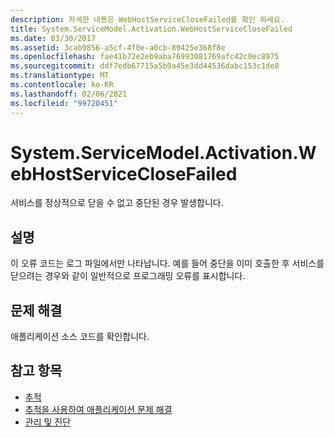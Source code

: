 ```yaml
---
description: 자세한 내용은 WebHostServiceCloseFailed를 확인 하세요.
title: System.ServiceModel.Activation.WebHostServiceCloseFailed
ms.date: 03/30/2017
ms.assetid: 3cab9856-a5cf-4f0e-a0cb-89425e368f8e
ms.openlocfilehash: fae41b72e2eb9aba76993081769afc42c0ec8975
ms.sourcegitcommit: ddf7edb67715a5b9a45e3dd44536dabc153c1de0
ms.translationtype: MT
ms.contentlocale: ko-KR
ms.lasthandoff: 02/06/2021
ms.locfileid: "99720451"
---
```

# <a name="systemservicemodelactivationwebhostserviceclosefailed"></a>System.ServiceModel.Activation.WebHostServiceCloseFailed

서비스를 정상적으로 닫을 수 없고 중단된 경우 발생합니다.  
  
## <a name="description"></a>설명  

 이 오류 코드는 로그 파일에서만 나타납니다. 예를 들어 중단을 이미 호출한 후 서비스를 닫으려는 경우와 같이 일반적으로 프로그래밍 오류를 표시합니다.  
  
## <a name="troubleshooting"></a>문제 해결  

 애플리케이션 소스 코드를 확인합니다.  
  
## <a name="see-also"></a>참고 항목

- [추적](index.md)
- [추적을 사용하여 애플리케이션 문제 해결](using-tracing-to-troubleshoot-your-application.md)
- [관리 및 진단](../index.md)
